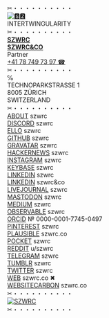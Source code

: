 ✂︎・・・・・・・・・・\
[![🆂🆉](https://szwrc.co/favicon-32x32.png)](https://szwrc.co "🆂🆉")\
INTERTWINGULARITY\
✂︎・・・・・・・・・・\
[__SZWRC__](https://szwrc.co/contact.html "🆂🆉 SZWRC")\
__[SZWRC&CO](https://szwrc.co "SZWRC&CO")__\
Partner\
[+41 78 749 73 97 ☎︎](tel:+41787497397 "+41 78 749 73 97 ☎︎")\
✂︎・・・・・・・・・・\
℅\
TECHNOPARKSTRASSE 1\
8005 ZÜRICH\
SWITZERLAND\
✂︎・・・・・・・・・・\
[ABOUT](https://about.me/szwrc "ABOUT") szwrc\
[DISCORD](https://discordhub.com/profile/809384130847571998 "DISCORD") szwrc\
[ELLO](https://ello.co/szwrc "ELLO") szwrc\
[GITHUB](https://github.com/szwrc "GITHUB") szwrc\
[GRAVATAR](https://gravatar.com/szwrc "GRAVATAR") szwrc\
[HACKERNEWS](https://news.ycombinator.com/user?id=szwrc "HACKERNEWS") szwrc\
[INSTAGRAM](https://instagram.com/szwrc "INSTAGRAM") szwrc\
[KEYBASE](https://keybase.io/szwrc "KEYBASE") szwrc\
[LINKEDIN](https://linkedin.com/in/szwrc "LINKEDIN") szwrc\
[LINKEDIN](https://linkedin.com/company/szwrc "LINKEDIN") szwrc&co\
[LIVEJOURNAL](https://szwrc.livejournal.com/profile "LIVEJOURNAL") szwrc\
[MASTODON](https://mastodon.online/@szwrc "MASTODON") szwrc\
[MEDIUM](https://szwrc.medium.com/about "MEDIUM") szwrc\
[OBSERVABLE](https://observablehq.com/@szwrc "OBSERVABLE") szwrc\
[ORCID](https://orcid.org/0000-0001-7745-0497 "ORCID") № 0000-0001-7745-0497\
[PINTEREST](https://pinterest.com/szwrc "PINTEREST") szwrc\
[PLAUSIBLE](https://plausible.io/szwrc.co "PLAUSIBLE") szwrc.co\
[POCKET](https://getpocket.com/@szwrc "POCKET") szwrc\
[REDDIT](https://reddit.com/user/szwrc "REDDIT") u/szwrc\
[TELEGRAM](https://t.me/szwrc "TELEGRAM") szwrc\
[TUMBLR](https://szwrc.tumblr.com/ "TUMBLR") szwrc\
[TWITTER](https://twitter.com/szwrc "TWITTER") szwrc\
[WEB](https://szwrc.co "SZWRC&CO") szwrc.co ✖︎\
[WEBSITECARBON](https://websitecarbon.com/website/szwrc-co "WEBSITECARBON") szwrc.co\
✂︎・・・・・・・・・・\
[![SZWRC](https://szwrc.co/szwrc.png)](https://szwrc.co/szwrc.vcf "SZWRC")\
✂︎・・・・・・・・・・



